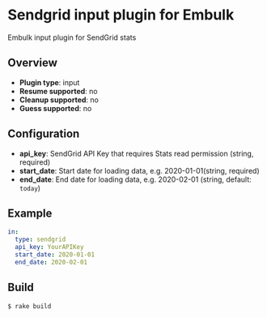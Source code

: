 # Sendgrid input plugin for Embulk

Embulk input plugin for SendGrid stats

## Overview

* **Plugin type**: input
* **Resume supported**: no
* **Cleanup supported**: no
* **Guess supported**: no

## Configuration

- **api_key**: SendGrid API Key that requires Stats read permission (string, required)
- **start_date**: Start date for loading data, e.g. 2020-01-01(string, required)
- **end_date**: End date for loading data, e.g. 2020-02-01 (string, default: `today`)

## Example

```yaml
in:
  type: sendgrid
  api_key: YourAPIKey
  start_date: 2020-01-01
  end_date: 2020-02-01
```


## Build

```
$ rake build
```
